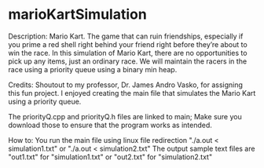 # marioKartSimulation

Description:
Mario Kart. The game that can ruin friendships, especially if you prime a red shell right behind your friend right before they’re about to win the race. In this simulation of Mario Kart, there are no opportunities to pick up any items, just an ordinary race. We will maintain the racers in the race using a priority queue using a binary min heap.

Credits:
Shoutout to my professor, Dr. James Andro Vasko, for assigning this fun project. I enjoyed creating the main file that simulates the Mario Kart using a priority queue.

The priorityQ.cpp and priorityQ.h files are linked to main; Make sure you download those to ensure that the program works as intended.

How to:
You run the main file using linux file redirection "./a.out < simulation1.txt" or "./a.out < simulation2.txt"
The output sample text files are "out1.txt" for "simulation1.txt" or "out2.txt" for "simulation2.txt"
